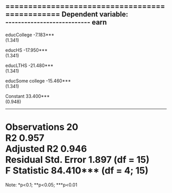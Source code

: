 
===============================================
                        Dependent variable:    
                    ---------------------------
                               earn            
-----------------------------------------------
educCollege                  -7.183***         
                              (1.341)          
                                               
educHS                      -17.950***         
                              (1.341)          
                                               
educLTHS                    -21.480***         
                              (1.341)          
                                               
educSome college            -15.460***         
                              (1.341)          
                                               
Constant                     33.400***         
                              (0.948)          
                                               
-----------------------------------------------
Observations                    20             
R2                             0.957           
Adjusted R2                    0.946           
Residual Std. Error       1.897 (df = 15)      
F Statistic           84.410*** (df = 4; 15)   
===============================================
Note:               *p<0.1; **p<0.05; ***p<0.01
